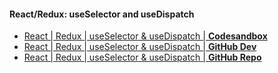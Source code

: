 #### React/Redux: useSelector and useDispatch

- [React | Redux | useSelector & useDispatch | **Codesandbox**](https://codesandbox.io/s/github/kostasx/EventLoop/tree/master/LearnReact/examples/useselector-usedispatch)
- [React | Redux | useSelector & useDispatch | **GitHub Dev**](https://github.dev/kostasx/EventLoop/tree/master/LearnReact/examples/useselector-usedispatch)
- [React | Redux | useSelector & useDispatch | **GitHub Repo**](https://github.com/kostasx/EventLoop/tree/master/LearnReact/examples/useselector-usedispatch)


